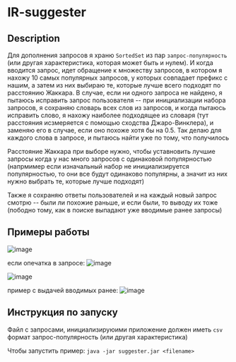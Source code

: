 # IR-suggester

## Description

Для дополнения запросов я храню `SortedSet` из пар `запрос-популярность` (или другая характеристика, которая может быть и нулем). И когда вводится запрос, идет обращение к множеству запросов, в котором я нахожу 10 самых популярных запросов, у которых совпадает префикс с нашим, а затем из них выбираю те, которые лучше всего подходят по расстоянию Жаккара. В случае, если ни одного запроса не найдено, я  пытаюсь исправить запрос пользователя -- при инициализации набора запросов, я сохраняю словарь всех слов из запросов, и когда пытаюсь исправить слово, я нахожу наиболее подходящее из словаря (тут расстояния исзмеряется с помощью сходства Джаро-Винклера), и заменяю его в случае, если оно похоже хотя бы на 0.5. Так делаю для каждого слова в запросе, и пытаюсь найти уже по тому, что получилось 

Расстояние Жаккара при выборе нужно, чтобы уставновить лучшие запросы когда у нас много запросов с одинаковой популярностью (напрмимер если изначальный набор не инициализируется популярностью, то они все будут одинаково популярны, а значит из них нужно выбрать те, которые лучше подходят)

Также я сохраняю ответы пользователей и на каждый новый запрос смотрю -- были ли похожие раньше, и если были, то выводу их тоже (пободно тому, как в поиске выпадают уже вводимые ранее запросы)

## Примеры работы

![image](https://user-images.githubusercontent.com/68964770/162308268-bb07c6e6-e2cc-46ee-8599-0ff7f905aaf8.png)



если опечатка в запросе:
![image](https://user-images.githubusercontent.com/68964770/162308347-58fdbb04-493d-4dfb-ab08-a676f10f8b6d.png)



![image](https://user-images.githubusercontent.com/68964770/162308428-8d50ef11-bdd6-4d8d-8899-774fc506ac8e.png)



пример с выдачей вводимых ранее:
![image](https://user-images.githubusercontent.com/68964770/162308560-a6b4e3bf-1d80-477c-bc5b-88a90b2d9690.png)




## Инструкция по запуску
Файл с запросами, инициализируюими приложение должен иметь `csv` формат запрос-популярность (или другая характеристика)

Чтобы запустить пример:
`java -jar suggester.jar <filename>`


